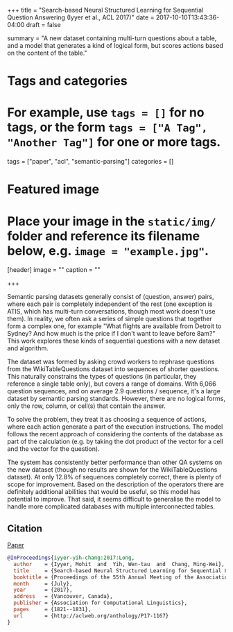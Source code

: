 +++
title = "Search-based Neural Structured Learning for Sequential Question Answering (Iyyer et al., ACL 2017)"
date = 2017-10-10T13:43:36-04:00
draft = false

summary = "A new dataset containing multi-turn questions about a table, and a model that generates a kind of logical form, but scores actions based on the content of the table."

# Tags and categories
# For example, use `tags = []` for no tags, or the form `tags = ["A Tag", "Another Tag"]` for one or more tags.
tags = ["paper", "acl", "semantic-parsing"]
categories = []

# Featured image
# Place your image in the `static/img/` folder and reference its filename below, e.g. `image = "example.jpg"`.
[header]
image = ""
caption = ""

+++

Semantic parsing datasets generally consist of (question, answer) pairs, where each pair is completely independent of the rest (one exception is ATIS, which has multi-turn conversations, though most work doesn't use them).
In reality, we often ask a series of simple questions that together form a complex one, for example "What flights are available from Detroit to Sydney? And how much is the price if I don't want to leave before 8am?"
This work explores these kinds of sequential questions with a new dataset and algorithm.

The dataset was formed by asking crowd workers to rephrase questions from the WikiTableQuestions dataset into sequences of shorter questions.
This naturally constrains the types of questions (in particular, they reference a single table only), but covers a range of domains.
With 6,066 question sequences, and on average 2.9 questions / sequence, it's a large dataset by semantic parsing standards.
However, there are no logical forms, only the row, column, or cell(s) that contain the answer.

To solve the problem, they treat it as choosing a sequence of actions, where each action generate a part of the execution instructions.
The model follows the recent approach of considering the contents of the database as part of the calculation (e.g. by taking the dot product of the vector for a cell and the vector for the question).

The system has consistently better performance than other QA systems on the new dataset (though no results are shown for the WikiTableQuestions dataset).
At only 12.8% of sequences completely correct, there is plenty of scope for improvement.
Based on the description of the operators there are definitely additional abilities that would be useful, so this model has potential to improve.
That said, it seems difficult to generalise the model to handle more complicated databases with multiple interconnected tables.

## Citation

[Paper](https://aclweb.org/anthology/P/P17/P17-1167.pdf)

```bibtex
@InProceedings{iyyer-yih-chang:2017:Long,
  author    = {Iyyer, Mohit  and  Yih, Wen-tau  and  Chang, Ming-Wei},
  title     = {Search-based Neural Structured Learning for Sequential Question Answering},
  booktitle = {Proceedings of the 55th Annual Meeting of the Association for Computational Linguistics (Volume 1: Long Papers)},
  month     = {July},
  year      = {2017},
  address   = {Vancouver, Canada},
  publisher = {Association for Computational Linguistics},
  pages     = {1821--1831},
  url       = {http://aclweb.org/anthology/P17-1167}
}
```

